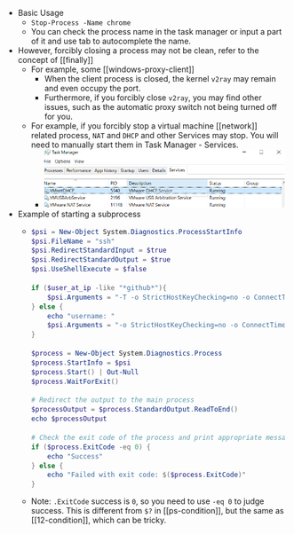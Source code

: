 - Basic Usage
  - `Stop-Process -Name chrome`
  - You can check the process name in the task manager or input a part of it and use tab to autocomplete the name.
- However, forcibly closing a process may not be clean, refer to the concept of [[finally]]
  - For example, some [[windows-proxy-client]]
    - When the client process is closed, the kernel `v2ray` may remain and even occupy the port.
    - Furthermore, if you forcibly close `v2ray`, you may find other issues, such as the automatic proxy switch not being turned off for you.
  - For example, if you forcibly stop a virtual machine [[network]] related process, `NAT` and `DHCP` and other Services may stop. You will need to manually start them in Task Manager - Services.
    - ![](services.png)
- Example of starting a subprocess
  - ```powershell
    $psi = New-Object System.Diagnostics.ProcessStartInfo
    $psi.FileName = "ssh"
    $psi.RedirectStandardInput = $true
    $psi.RedirectStandardOutput = $true
    $psi.UseShellExecute = $false

    if ($user_at_ip -like "*github*"){
        $psi.Arguments = "-T -o StrictHostKeyChecking=no -o ConnectTimeout=2 -i $key $user_at_ip"
    } else {
        echo "username: "
        $psi.Arguments = "-o StrictHostKeyChecking=no -o ConnectTimeout=2 -i $key $user_at_ip 'whoami'"
    }

    $process = New-Object System.Diagnostics.Process
    $process.StartInfo = $psi
    $process.Start() | Out-Null
    $process.WaitForExit()

    # Redirect the output to the main process
    $processOutput = $process.StandardOutput.ReadToEnd()
    echo $processOutput

    # Check the exit code of the process and print appropriate message
    if ($process.ExitCode -eq 0) {
        echo "Success"
    } else {
        echo "Failed with exit code: $($process.ExitCode)"
    }
    ```
  - Note: `.ExitCode` success is `0`, so you need to use `-eq 0` to judge success. This is different from `$?` in [[ps-condition]], but the same as [[12-condition]], which can be tricky.
